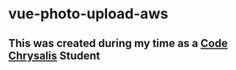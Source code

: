 # vue-photo-upload-aws
## This was created during my time as a [Code Chrysalis](https://codechrysalis.io) Student